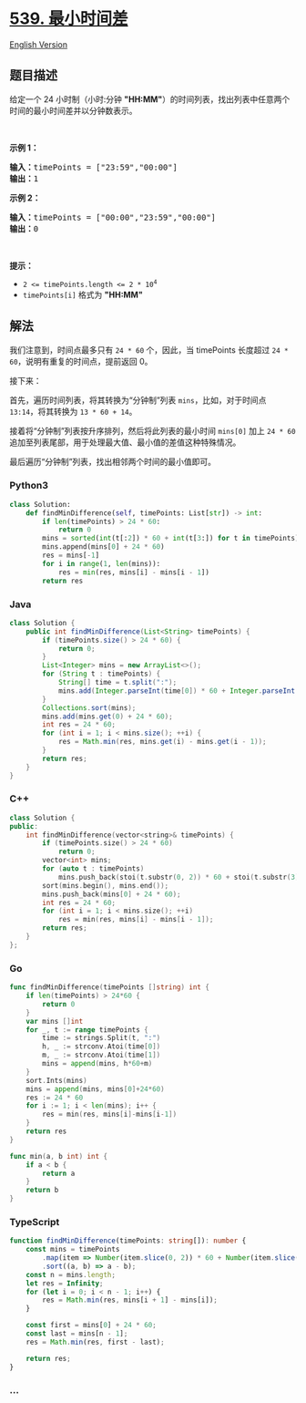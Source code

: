 # [539. 最小时间差](https://leetcode.cn/problems/minimum-time-difference)

[English Version](/solution/0500-0599/0539.Minimum%20Time%20Difference/README_EN.md)

## 题目描述

<!-- 这里写题目描述 -->

<p>给定一个 24 小时制（小时:分钟 <strong>"HH:MM"</strong>）的时间列表，找出列表中任意两个时间的最小时间差并以分钟数表示。</p>

<p>&nbsp;</p>

<p><strong>示例 1：</strong></p>

<pre>
<strong>输入：</strong>timePoints = ["23:59","00:00"]
<strong>输出：</strong>1
</pre>

<p><strong>示例 2：</strong></p>

<pre>
<strong>输入：</strong>timePoints = ["00:00","23:59","00:00"]
<strong>输出：</strong>0
</pre>

<p>&nbsp;</p>

<p><strong>提示：</strong></p>

<ul>
	<li><code>2 &lt;= timePoints.length &lt;= 2 * 10<sup>4</sup></code></li>
	<li><code>timePoints[i]</code> 格式为 <strong>"HH:MM"</strong></li>
</ul>

## 解法

<!-- 这里可写通用的实现逻辑 -->

我们注意到，时间点最多只有 `24 * 60` 个，因此，当 timePoints 长度超过 `24 * 60`，说明有重复的时间点，提前返回 0。

接下来：

首先，遍历时间列表，将其转换为“分钟制”列表 `mins`，比如，对于时间点 `13:14`，将其转换为 `13 * 60 + 14`。

接着将“分钟制”列表按升序排列，然后将此列表的最小时间 `mins[0]` 加上 `24 * 60` 追加至列表尾部，用于处理最大值、最小值的差值这种特殊情况。

最后遍历“分钟制”列表，找出相邻两个时间的最小值即可。

<!-- tabs:start -->

### **Python3**

<!-- 这里可写当前语言的特殊实现逻辑 -->

```python
class Solution:
    def findMinDifference(self, timePoints: List[str]) -> int:
        if len(timePoints) > 24 * 60:
            return 0
        mins = sorted(int(t[:2]) * 60 + int(t[3:]) for t in timePoints)
        mins.append(mins[0] + 24 * 60)
        res = mins[-1]
        for i in range(1, len(mins)):
            res = min(res, mins[i] - mins[i - 1])
        return res
```

### **Java**

<!-- 这里可写当前语言的特殊实现逻辑 -->

```java
class Solution {
    public int findMinDifference(List<String> timePoints) {
        if (timePoints.size() > 24 * 60) {
            return 0;
        }
        List<Integer> mins = new ArrayList<>();
        for (String t : timePoints) {
            String[] time = t.split(":");
            mins.add(Integer.parseInt(time[0]) * 60 + Integer.parseInt(time[1]));
        }
        Collections.sort(mins);
        mins.add(mins.get(0) + 24 * 60);
        int res = 24 * 60;
        for (int i = 1; i < mins.size(); ++i) {
            res = Math.min(res, mins.get(i) - mins.get(i - 1));
        }
        return res;
    }
}
```

### **C++**

```cpp
class Solution {
public:
    int findMinDifference(vector<string>& timePoints) {
        if (timePoints.size() > 24 * 60)
            return 0;
        vector<int> mins;
        for (auto t : timePoints)
            mins.push_back(stoi(t.substr(0, 2)) * 60 + stoi(t.substr(3)));
        sort(mins.begin(), mins.end());
        mins.push_back(mins[0] + 24 * 60);
        int res = 24 * 60;
        for (int i = 1; i < mins.size(); ++i)
            res = min(res, mins[i] - mins[i - 1]);
        return res;
    }
};
```

### **Go**

```go
func findMinDifference(timePoints []string) int {
	if len(timePoints) > 24*60 {
		return 0
	}
	var mins []int
	for _, t := range timePoints {
		time := strings.Split(t, ":")
		h, _ := strconv.Atoi(time[0])
		m, _ := strconv.Atoi(time[1])
		mins = append(mins, h*60+m)
	}
	sort.Ints(mins)
	mins = append(mins, mins[0]+24*60)
	res := 24 * 60
	for i := 1; i < len(mins); i++ {
		res = min(res, mins[i]-mins[i-1])
	}
	return res
}

func min(a, b int) int {
	if a < b {
		return a
	}
	return b
}
```

### **TypeScript**

```ts
function findMinDifference(timePoints: string[]): number {
    const mins = timePoints
        .map(item => Number(item.slice(0, 2)) * 60 + Number(item.slice(3, 5)))
        .sort((a, b) => a - b);
    const n = mins.length;
    let res = Infinity;
    for (let i = 0; i < n - 1; i++) {
        res = Math.min(res, mins[i + 1] - mins[i]);
    }

    const first = mins[0] + 24 * 60;
    const last = mins[n - 1];
    res = Math.min(res, first - last);

    return res;
}
```

### **...**

```

```

<!-- tabs:end -->
